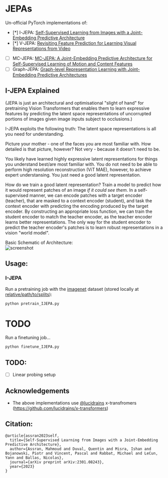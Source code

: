 # JEPAs
Un-official PyTorch implementations of:
- [*] I-JEPA: [Self-Supervised Learning from Images with a Joint-Embedding Predictive Architecture](https://arxiv.org/abs/2301.08243)
- [*] V-JEPA: [Revisiting Feature Prediction for Learning Visual Representations from Video](https://arxiv.org/abs/2404.08471)
- [ ] MC-JEPA: [MC-JEPA: A Joint-Embedding Predictive Architecture for Self-Supervised Learning of Motion and Content Features](https://arxiv.org/abs/2307.12698)
- [ ] Graph-JEPA: [Graph-level Representation Learning with Joint-Embedding Predictive Architectures](https://arxiv.org/abs/2309.16014)

## I-JEPA Explained
(JEPA is just an architectural and optimisational "slight of hand" for pretraining Vision Transformers that enables them to learn expressive features by predicting the latent space representations of uncorrupted portions of images given image inputs subject to occlusions.)

I-JEPA exploits the following truth:
The latent space representations is all you need for understanding.

Picture your mother - one of the faces you are most familiar with.
How detailed is that picture, however?
Not very - because it doesn't need to be.

You likely have learned highly expressive latent representations for things you understand best/are most familiar with.
You do not need to be able to perform high resolution reconstruction (ViT MAE), however, to achieve expert understansing.
You just need a good latent representation.

How do we train a good latent representation?
Train a model to predict how it would represent patches of an image *if it could see them*.
In a self-supervised manner, we can encode patches with a target encoder (teacher), that are masked to a context encoder (student), and task the context encoder with predicting the encoding produced by the target encoder.
By constructing an appropriate loss function, we can train the student encoder to match the teacher encoder, as the teacher encoder learns better representations.
The only way for the student encoder to predict the teacher encoder's patches is to learn robust representations in a vision "world model".

Basic Schematic of Architecture:  
![screenshot](IJEPA.png)

## Usage:
### I-JEPA
Run a pretraining job with the [imagenet](https://www.image-net.org/) dataset (stored locally at [relative/path/to/splits](data/imagenet/imagenet-object-localization-challenge/ILSVRC/Data/CLS-LOC)):
```bash
python pretrain_IJEPA.py
```

# TODO
Run a finetuning job...
```bash
python finetune_IJEPA.py
```

## TODO:
- [ ] Linear probing setup

## Acknowledgements
- The above implementations use [@lucidrains](https://github.com/lucidrains) x-transfromers (https://github.com/lucidrains/x-transformers)

## Citation:
```
@article{assran2023self,
  title={Self-Supervised Learning from Images with a Joint-Embedding Predictive Architecture},
  author={Assran, Mahmoud and Duval, Quentin and Misra, Ishan and Bojanowski, Piotr and Vincent, Pascal and Rabbat, Michael and LeCun, Yann and Ballas, Nicolas},
  journal={arXiv preprint arXiv:2301.08243},
  year={2023}
}
```

